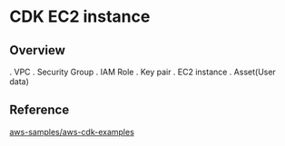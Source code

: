 # CDK EC2 instance

## Overview

. VPC
. Security Group
. IAM Role
. Key pair
. EC2 instance
. Asset(User data)

## Reference

[aws-samples/aws-cdk-examples](https://github.com/aws-samples/aws-cdk-examples/tree/master/typescript/ec2-instance)
